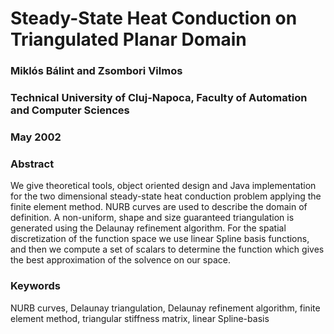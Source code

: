 # Steady-State Heat Conduction on Triangulated Planar Domain

### Miklós Bálint and Zsombori Vilmos
### Technical University of Cluj-Napoca, Faculty of Automation and Computer Sciences
### May 2002

### Abstract

We give theoretical tools, object oriented design and Java implementation for
the two dimensional steady-state heat conduction problem applying the finite element
method. NURB curves are used to describe the domain of definition. A non-uniform,
shape and size guaranteed triangulation is generated using the Delaunay refinement
algorithm. For the spatial discretization of the function space we use linear Spline basis
functions, and then we compute a set of scalars to determine the function which gives the
best approximation of the solvence on our space.

### Keywords

NURB curves, Delaunay triangulation, Delaunay refinement algorithm, finite element
method, triangular stiffness matrix, linear Spline-basis
